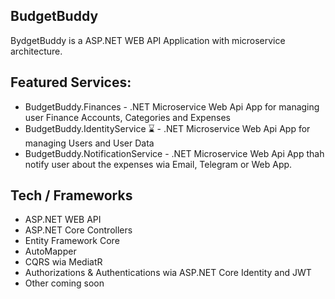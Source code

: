 ## BudgetBuddy

BydgetBuddy is a ASP.NET WEB API Application with microservice architecture.

## Featured Services: 

- BudgetBuddy.Finances - .NET Microservice Web Api App for managing user Finance Accounts, Categories and Expenses
- BudgetBuddy.IdentityService ⌛ -  .NET Microservice Web Api App for managing Users and User Data
- BudgetBuddy.NotificationService - .NET Microservice Web Api App thah notify user about the expenses wia Email, Telegram or Web App.

## Tech / Frameworks

- ASP.NET WEB API
- ASP.NET Core Controllers
- Entity Framework Core
- AutoMapper
- CQRS wia MediatR
- Authorizations & Authentications wia ASP.NET Core Identity and JWT
- Other coming soon 
